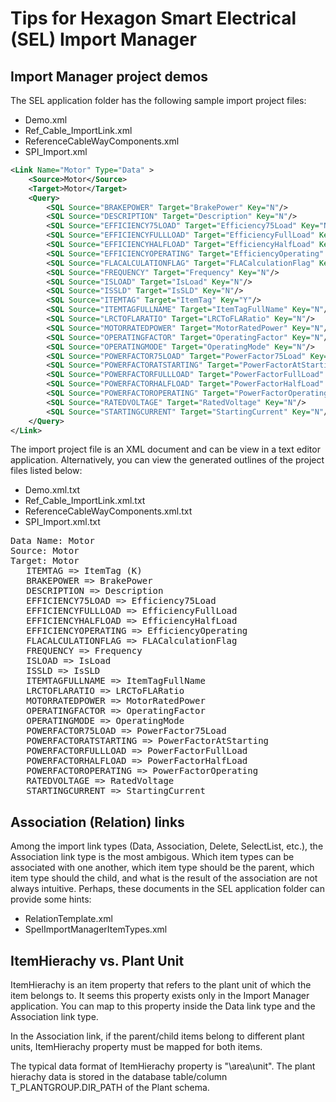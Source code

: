 # Tips for Hexagon Smart Electrical (SEL) Import Manager

## Import Manager project demos

The SEL application folder has the following sample import project files:

- Demo.xml
- Ref_Cable_ImportLink.xml
- ReferenceCableWayComponents.xml
- SPI_Import.xml

```xml
<Link Name="Motor" Type="Data" >
    <Source>Motor</Source>
    <Target>Motor</Target>
    <Query>
        <SQL Source="BRAKEPOWER" Target="BrakePower" Key="N"/>
        <SQL Source="DESCRIPTION" Target="Description" Key="N"/>
        <SQL Source="EFFICIENCY75LOAD" Target="Efficiency75Load" Key="N"/>
        <SQL Source="EFFICIENCYFULLLOAD" Target="EfficiencyFullLoad" Key="N"/>
        <SQL Source="EFFICIENCYHALFLOAD" Target="EfficiencyHalfLoad" Key="N"/>
        <SQL Source="EFFICIENCYOPERATING" Target="EfficiencyOperating" Key="N"/>
        <SQL Source="FLACALCULATIONFLAG" Target="FLACalculationFlag" Key="N"/>
        <SQL Source="FREQUENCY" Target="Frequency" Key="N"/>
        <SQL Source="ISLOAD" Target="IsLoad" Key="N"/>
        <SQL Source="ISSLD" Target="IsSLD" Key="N"/>
        <SQL Source="ITEMTAG" Target="ItemTag" Key="Y"/>
        <SQL Source="ITEMTAGFULLNAME" Target="ItemTagFullName" Key="N"/>
        <SQL Source="LRCTOFLARATIO" Target="LRCToFLARatio" Key="N"/>
        <SQL Source="MOTORRATEDPOWER" Target="MotorRatedPower" Key="N"/>
        <SQL Source="OPERATINGFACTOR" Target="OperatingFactor" Key="N"/>
        <SQL Source="OPERATINGMODE" Target="OperatingMode" Key="N"/>
        <SQL Source="POWERFACTOR75LOAD" Target="PowerFactor75Load" Key="N"/>
        <SQL Source="POWERFACTORATSTARTING" Target="PowerFactorAtStarting" Key="N"/>
        <SQL Source="POWERFACTORFULLLOAD" Target="PowerFactorFullLoad" Key="N"/>
        <SQL Source="POWERFACTORHALFLOAD" Target="PowerFactorHalfLoad" Key="N"/>
        <SQL Source="POWERFACTOROPERATING" Target="PowerFactorOperating" Key="N"/>
        <SQL Source="RATEDVOLTAGE" Target="RatedVoltage" Key="N"/>
        <SQL Source="STARTINGCURRENT" Target="StartingCurrent" Key="N"/>
    </Query>
</Link>
```

The import project file is an XML document and can be view in a text editor application. Alternatively, you can view the generated outlines of the project files listed below:

- Demo.xml.txt
- Ref_Cable_ImportLink.xml.txt
- ReferenceCableWayComponents.xml.txt
- SPI_Import.xml.txt

<pre>
Data Name: Motor
Source: Motor
Target: Motor
   ITEMTAG => ItemTag (K)
   BRAKEPOWER => BrakePower
   DESCRIPTION => Description
   EFFICIENCY75LOAD => Efficiency75Load
   EFFICIENCYFULLLOAD => EfficiencyFullLoad
   EFFICIENCYHALFLOAD => EfficiencyHalfLoad
   EFFICIENCYOPERATING => EfficiencyOperating
   FLACALCULATIONFLAG => FLACalculationFlag
   FREQUENCY => Frequency
   ISLOAD => IsLoad
   ISSLD => IsSLD
   ITEMTAGFULLNAME => ItemTagFullName
   LRCTOFLARATIO => LRCToFLARatio
   MOTORRATEDPOWER => MotorRatedPower
   OPERATINGFACTOR => OperatingFactor
   OPERATINGMODE => OperatingMode
   POWERFACTOR75LOAD => PowerFactor75Load
   POWERFACTORATSTARTING => PowerFactorAtStarting
   POWERFACTORFULLLOAD => PowerFactorFullLoad
   POWERFACTORHALFLOAD => PowerFactorHalfLoad
   POWERFACTOROPERATING => PowerFactorOperating
   RATEDVOLTAGE => RatedVoltage
   STARTINGCURRENT => StartingCurrent
</pre>

## Association (Relation) links

Among the import link types (Data, Association, Delete, SelectList, etc.), the Association link type is the most ambigous. Which item types can be associated with one another, which item type should be the parent, which item type should the child, and what is the result of the association are not always intuitive. Perhaps, these documents in the SEL application folder can provide some hints:

- RelationTemplate.xml
- SpelImportManagerItemTypes.xml

## ItemHierachy vs. Plant Unit

ItemHierachy is an item property that refers to the plant unit of which the item belongs to. It seems this property exists only in the Import Manager application. You can map to this property inside the Data link type and the Association link type. 

In the Association link, if the parent/child items belong to different plant units, ItemHierachy property must be mapped for both items.

The typical data format of ItemHierachy property is "\area\unit". The plant hierachy data is stored in the database table/column T_PLANTGROUP.DIR_PATH of the Plant schema.